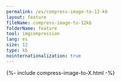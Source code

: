 ```yaml
---
permalink: /es/compress-image-to-12-kb
layout: feature
fileName: compress-image-to-12kb
folderName: feature
tool: imgcompression
lang: es
size: 12
type: kb
nointernationalization: true
---
```

{%- include compress-image-to-X.html -%}       
